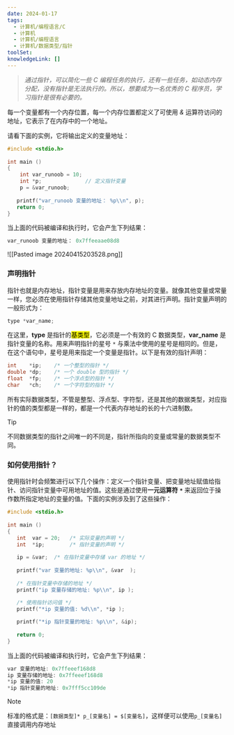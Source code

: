```yaml
---
date: 2024-01-17
tags:
  - 计算机/编程语言/C
  - 计算机
  - 计算机/编程语言
  - 计算机/数据类型/指针
toolSet: 
knowledgeLink: []
---
```

> _通过指针，可以简化一些 C 编程任务的执行，还有一些任务，如动态内存分配，没有指针是无法执行的。所以，想要成为一名优秀的 C 程序员，学习指针是很有必要的。_

每一个变量都有一个内存位置，每一个内存位置都定义了可使用 *&* 运算符访问的地址，它表示了在内存中的一个地址。

请看下面的实例，它将输出定义的变量地址：

```c
#include <stdio.h>
 
int main ()
{
    int var_runoob = 10;
    int *p;              // 定义指针变量
    p = &var_runoob;
 
   printf("var_runoob 变量的地址： %p\\n", p);
   return 0;
}
```

当上面的代码被编译和执行时，它会产生下列结果：

```c
var_runoob 变量的地址： 0x7ffeeaae08d8
```

![[Pasted image 20240415203528.png]]

### 声明指针

指针也就是内存地址，指针变量是用来存放内存地址的变量。就像其他变量或常量一样，您必须在使用指针存储其他变量地址之前，对其进行声明。指针变量声明的一般形式为：

```c
type *var_name;
```

在这里，**type** 是指针的<mark class="hltr-cyan">基类型</mark>，它必须是一个有效的 C 数据类型，**var_name** 是指针变量的名称。用来声明指针的星号 `*` 与乘法中使用的星号是相同的。但是，在这个语句中，星号是用来指定一个变量是指针。以下是有效的指针声明：

```c
int    *ip;    /* 一个整型的指针 */
double *dp;    /* 一个 double 型的指针 */
float  *fp;    /* 一个浮点型的指针 */
char   *ch;    /* 一个字符型的指针 */
```

所有实际数据类型，不管是整型、浮点型、字符型，还是其他的数据类型，对应指针的值的类型都是一样的，都是一个代表内存地址的长的十六进制数。

> [!tip]
> 不同数据类型的指针之间唯一的不同是，指针所指向的变量或常量的数据类型不同。

### **如何使用指针？**

使用指针时会频繁进行以下几个操作：定义一个指针变量、把变量地址赋值给指针、访问指针变量中可用地址的值。这些是通过使用**一元运算符** **`*`** 来返回位于操作数所指定地址的变量的值。下面的实例涉及到了这些操作：

```c
#include <stdio.h>
 
int main ()
{
   int  var = 20;   /* 实际变量的声明 */
   int  *ip;        /* 指针变量的声明 */
 
   ip = &var;  /* 在指针变量中存储 var 的地址 */
 
   printf("var 变量的地址: %p\\n", &var  );
 
   /* 在指针变量中存储的地址 */
   printf("ip 变量存储的地址: %p\\n", ip );
 
   /* 使用指针访问值 */
   printf("*ip 变量的值: %d\\n", *ip );

   printf("*ip 指针变量的地址: %p\\n", &ip);
 
   return 0;
}
```

当上面的代码被编译和执行时，它会产生下列结果：

```c
var 变量的地址: 0x7ffeeef168d8
ip 变量存储的地址: 0x7ffeeef168d8
*ip 变量的值: 20
*ip 指针变量的地址: 0x7fff5cc109de
```

> [!NOTE]
>  标准的格式是：`[数据类型]* p_[变量名] = $[变量名]`，这样便可以使用`p_[变量名]` 直接调用内存地址

